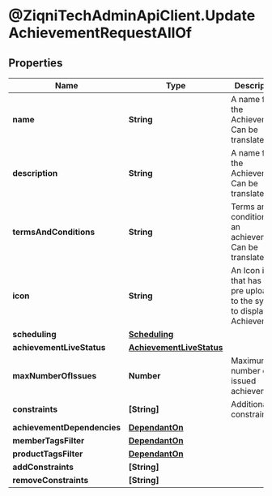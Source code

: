 # @ZiqniTechAdminApiClient.UpdateAchievementRequestAllOf

## Properties

Name | Type | Description | Notes
------------ | ------------- | ------------- | -------------
**name** | **String** | A name for the Achievement. Can be translated | [optional] 
**description** | **String** | A name for the Achievement. Can be translated | [optional] 
**termsAndConditions** | **String** | Terms and conditions of an achievement. Can be translated | [optional] 
**icon** | **String** | An Icon id that has been pre uploaded to the system to display for Achievement | [optional] 
**scheduling** | [**Scheduling**](Scheduling.md) |  | [optional] 
**achievementLiveStatus** | [**AchievementLiveStatus**](AchievementLiveStatus.md) |  | [optional] 
**maxNumberOfIssues** | **Number** | Maximum number of issued achievements | [optional] 
**constraints** | **[String]** | Additional constraints | [optional] 
**achievementDependencies** | [**DependantOn**](DependantOn.md) |  | [optional] 
**memberTagsFilter** | [**DependantOn**](DependantOn.md) |  | [optional] 
**productTagsFilter** | [**DependantOn**](DependantOn.md) |  | [optional] 
**addConstraints** | **[String]** |  | [optional] 
**removeConstraints** | **[String]** |  | [optional] 


